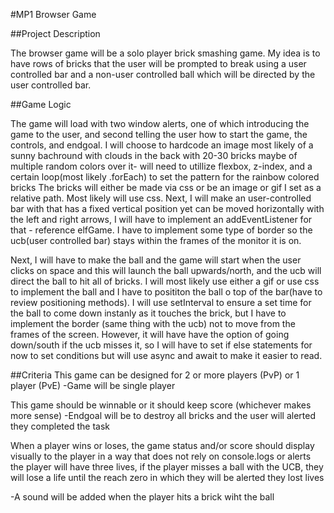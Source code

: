 #MP1 Browser Game


##Project Description 

The browser game will be a solo player brick smashing game. My idea is to have rows of bricks that the user will be prompted to break using a user controlled bar and a non-user controlled ball which will be directed by the user controlled bar.

##Game Logic

The game will load with two window alerts, one of which introducing the game to the user, and second telling the user how to start the game, the controls, and endgoal.
I will choose to hardcode an image most likely of a sunny bachround with clouds in the back with 20-30 bricks maybe of multiple random colors over it- will need to utillize flexbox, z-index, and a certain loop(most likely .forEach) to set the pattern for the rainbow colored bricks 
The bricks will either be made via css or be an image or gif I set as a relative path. Most likely will use css.
Next, I will make an user-controlled bar with that has a fixed vertical position yet can be moved horizontally with the left and right arrows, I will have to implement an addEventListener for that - reference elfGame. I have to implement some type of border so the ucb(user controlled bar) stays within the frames of the monitor it is on.

Next, I will have to make the ball and the game will start when the user clicks on space and this will launch the ball upwards/north, and the ucb will direct the ball to hit all of bricks. I will most likely use either a gif or use css to implement the ball and I have to posititon the ball o top of the bar(have to review positioning methods). I will use setInterval to ensure a set time for the ball to come down instanly as it touches the brick, but I have to implement the border (same thing with the ucb) not to move from the frames of the screen. However, it will have have the option of going down/south if the ucb misses it, so I will have to set if else statements for now to set conditions but will use async and await to make it easier to read.

##Criteria 
This game can be designed for 2 or more players (PvP) or 1 player (PvE)
-Game will be single player

This game should be winnable or it should keep score (whichever makes more sense)
-Endgoal will be to destroy all bricks and the user will alerted they completed the task

When a player wins or loses, the game status and/or score should display visually to the player in a way that does not rely on console.logs or alerts
the player will have three lives, if the player misses a ball with the UCB, they will lose a life until the reach zero in which they will be alerted they lost lives

-A sound will be added when the player hits a brick wiht the ball

